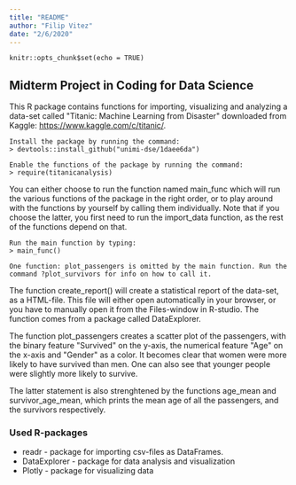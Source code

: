 ```yaml
---
title: "README"
author: "Filip Vitez"
date: "2/6/2020"
---
```


```{r setup, include=FALSE}
knitr::opts_chunk$set(echo = TRUE)
```

## Midterm Project in Coding for Data Science

This R package contains functions for importing, visualizing and analyzing a data-set called "Titanic: Machine Learning from Disaster" downloaded from Kaggle: https://www.kaggle.com/c/titanic/.

```
Install the package by running the command:
> devtools::install_github("unimi-dse/1daee6da")
```

```
Enable the functions of the package by running the command:
> require(titanicanalysis)
```

You can either choose to run the function named main_func which will run the various functions of the package in the right order, or to play around with the functions by yourself by calling them individually. Note that if you choose the latter, you first need to run the import_data function, as the rest of the functions depend on that.

```
Run the main function by typing:
> main_func()

One function: plot_passengers is omitted by the main function. Run the command ?plot_survivors for info on how to call it.
```

The function create_report() will create a statistical report of the data-set, as a HTML-file. This file will either open automatically in your browser, or you have to manually open it from the Files-window in R-studio. The function comes from a package called DataExplorer.

The function plot_passengers creates a scatter plot of the passengers, with the binary feature "Survived" on the y-axis, the numerical feature "Age" on the x-axis and "Gender" as a color. It becomes clear that women were more likely to have survived than men. One can also see that younger people were slightly more likely to survive.

The latter statement is also strenghtened by the functions age_mean and survivor_age_mean, which prints the mean age of all the passengers, and the survivors respectively.


### Used R-packages

* readr - package for importing csv-files as DataFrames.
* DataExplorer - package for data analysis and visualization
* Plotly - package for visualizing data
